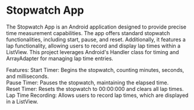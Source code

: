 # Stopwatch App
The Stopwatch App is an Android application designed to provide precise time measurement capabilities. The app offers standard stopwatch functionalities, including start, pause, and reset. Additionally, it features a lap functionality, allowing users to record and display lap times within a ListView. This project leverages Android's Handler class for timing and ArrayAdapter for managing lap time entries.

Features:
Start Timer: Begins the stopwatch, counting minutes, seconds, and milliseconds. <br>
Pause Timer: Pauses the stopwatch, maintaining the elapsed time. <br>
Reset Timer: Resets the stopwatch to 00:00:000 and clears all lap times. <br>
Lap Time Recording: Allows users to record lap times, which are displayed in a ListView.

